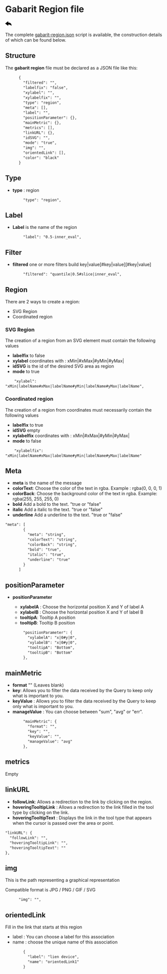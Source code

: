 # Gabarit Region file

[![](../../screenshots/other/Go-back.png)](README.md)

The complete [gabarit-region.json](../../resource/sampleJson/gabarit-region.json) script is available, the construction details of which can be found below.


## Structure

The **gabarit region** file must be declared as a JSON file like this:


```
      {
        "filtered": "",
        "labelfix": "false",
        "xylabel": "",
        "xylabelfix": "",
        "type": "region",
        "meta": [],
        "label": "",
        "positionParameter": {},
        "mainMetric": {},
        "metrics": [],
        "linkURL": {},
        "idSVG": "",
        "mode": "true",
        "img": "",
        "orientedLink": [],
        "color": "black"
      }
```

## Type

- **type** : region


```
        "type": "region",
```


## Label

- **Label** is the name of the region

```
        "label": "0.5-inner_eval",
```



## Filter

- **filtered** one or more filters build key|value[#key|value][#key|value]

```
        "filtered": "quantile|0.5#slice|inner_eval",
```


## Region

There are 2 ways to create a region:

- SVG Region
- Coordinated region


### SVG Region

The creation of a region from an SVG element must contain the following values


- **labelfix** to false
- **xylabel** coordinates with : xMin|<value>#xMax|<value>#yMin|<value>#yMax|<value>
- **idSVG** is the id of the desired SVG area as region
- **mode** to true

```
    "xylabel": "xMin|labelName#xMax|labelName#yMin|labelName#yMax|labelName",

```

### Coordinated region

The creation of a region from coordinates must necessarily contain the following values

- **labelfix** to true
- **idSVG** empty
- **xylabelfix** coordinates with : xMin|<value>#xMax|<value>#yMin|<value>#yMax|<value>
- **mode** to false

```
    "xylabelfix": "xMin|labelName#xMax|labelName#yMin|labelName#yMax|labelName"

```


## Meta


- **meta** is the name of the message
- **colorText**: Choose the color of the text in rgba. Example : rgba(0, 0, 0, 1)
- **colorBack**: Choose the background color of the text in rgba. Example: rgba(255, 255, 255, 0)
- **bold** Add a bold to the text. "true or "false"
- **italic** Add a italic to the text. "true or "false"
- **underline** Add a underline to the text. "true or "false"


```
"meta": [
        {
          "meta": "string",
          "colorText": "string",
          "colorBack": "string",
          "bold": "true",
          "italic": "true",
          "underline": "true"
        }
      ]
```



## positionParameter

- **positionParameter**

  - **xylabelA** : Choose the horizontal position X and Y of label A
  - **xylabelB** : Choose the horizontal position X and Y of label B
  - **tooltipA**: Tooltip A position
  - **tooltipB**: Tooltip B position

```
        "positionParameter": {
          "xylabelA": "x|0#y|0",
          "xylabelB": "x|0#y|0",
          "tooltipA": "Bottom",
          "tooltipB": "Bottom"
        },
```


## mainMetric

- **format** "" (Leaves blank)
- **key**: Allows you to filter the data received by the Query to keep only what is important to you.
- **keyValue** : Allows you to filter the data received by the Query to keep only what is important to you.
- **manageValue** : You can choose between "sum", "avg" or "err".

```
        "mainMetric": {
          "format": "",
          "key": "",
          "keyValue": "",
          "manageValue": "avg"
        },
```

## metrics

Empty


## linkURL

- **followLink**: Allows a redirection to the link by clicking on the region.
- **hoveringTooltipLink** : Allows a redirection to the link filled in the tool type by clicking on the link.
- **hoveringTooltipText** : Displays the link in the tool type that appears when the cursor is passed over the area or point.

```
"linkURL": {
  "followLink": "",
  "hoveringTooltipLink": "",
  "hoveringTooltipText": ""
},

```

## img

This is the path representing a graphical representation

Compatible format is JPG / PNG / GIF / SVG

```
      "img": "",
```

## orientedLink

Fill in the link that starts at this region

  - label : You can choose a label for this association
  - name : choose the unique name of this association

```
        {
          "label": "lien device",
          "name": "orientedLink1"
        }
```

